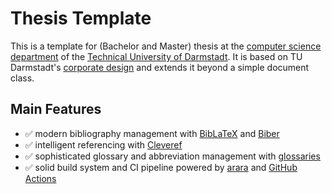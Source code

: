 # Thesis Template

This is a template for (Bachelor and Master) thesis at the [computer science department](https://www.informatik.tu-darmstadt.de) of the [Technical University of Darmstadt](https://www.tu-darmstadt.de).
It is based on TU Darmstadt's [corporate design](https://github.com/tudace/tuda_latex_templates) and extends it beyond a simple document class.

## Main Features
- ✅ modern bibliography management with [BibLaTeX](https://www.ctan.org/pkg/biblatex) and [Biber](https://www.ctan.org/pkg/biber)
- ✅ intelligent referencing with [Cleveref](https://www.ctan.org/pkg/cleveref)
- ✅ sophisticated glossary and abbreviation management with [glossaries](https://www.ctan.org/pkg/glossaries)
- ✅ solid build system and CI pipeline powered by [arara](https://islandoftex.gitlab.io/arara) and [GitHub Actions](https://docs.github.com/actions)
